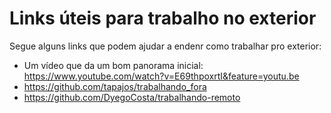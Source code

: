 # Links úteis para trabalho no exterior

Segue alguns links que podem ajudar a endenr como trabalhar pro exterior:

- Um vídeo que da um bom panorama inicial: https://www.youtube.com/watch?v=E69thpoxrtI&feature=youtu.be
- https://github.com/tapajos/trabalhando_fora
- https://github.com/DyegoCosta/trabalhando-remoto
